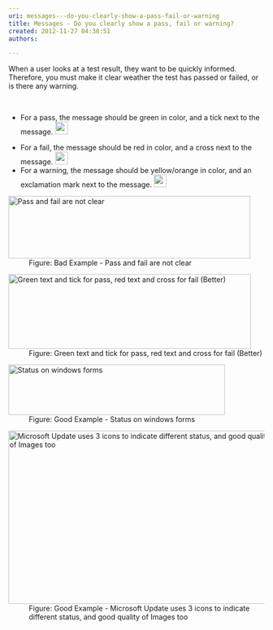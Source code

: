 ```yaml
---
uri: messages---do-you-clearly-show-a-pass-fail-or-warning
title: Messages - Do you clearly show a pass, fail or warning?
created: 2012-11-27 04:38:51
authors:

---
```





<span class='intro'> <p>When a user looks at a test result, they want to be quickly informed. Therefore, you must make it clear weather the test has passed or failed, or is there any warning.</p> </span>

​<ul><li>For a pass, the message should be green in color, and a tick next to the message. <img border="0" src="http&#58;//www.ssw.com.au/ssw/Standards/Rules/Images/Success-lg.gif" width="25" height="25" alt="" /></li>
<li>For a fail, the message should be red in color, and a cross next to the message. <img border="0" src="http&#58;//www.ssw.com.au/ssw/Standards/Rules/Images/Fail-lg.gif" width="25" height="25" alt="" /></li>
<li>For a warning, the message should be yellow/orange in color, and an exclamation mark next to the message. <img border="0" src="http&#58;//www.ssw.com.au/ssw/Standards/Rules/Images/Warning-lg.gif" width="25" height="25" alt="" /></li></ul>
<dl class="badImage"><dt><img alt="Pass and fail are not clear" src="http&#58;//www.ssw.com.au/ssw/Standards/Rules/Images/RulesT1.gif" width="476" height="123" /></dt>
<dd>Figure&#58; Bad Example - Pass and fail are not clear</dd></dl>
<dl class="image"><dt><img alt="Green text and tick for pass, red text and cross for fail (Better)" src="http&#58;//www.ssw.com.au/ssw/Standards/Rules/Images/RulesT2.gif" width="477" height="147" /></dt>
<dd>Figure&#58; Green text and tick for pass, red text and cross for fail (Better)</dd></dl>
<dl class="goodImage"><dt><img alt="Status on windows forms" src="http&#58;//www.ssw.com.au/ssw/Standards/Rules/Images/RulesT4.gif" width="426" height="99" /></dt>
<dd>Figure&#58; Good Example - Status on windows forms</dd></dl>
<dl class="goodImage"><dt><img alt="Microsoft Update uses 3 icons to indicate different status, and good quality of Images too" src="http&#58;//www.ssw.com.au/ssw/Standards/Rules/Images/MicrosoftUpdate.gif" width="526" height="341" /></dt>
<dd>Figure&#58; Good Example - Microsoft Update uses 3 icons to indicate different status, and good quality of Images too</dd></dl>



